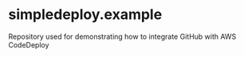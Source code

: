 # simpledeploy.example
Repository used for demonstrating how to integrate GitHub with AWS CodeDeploy
